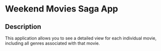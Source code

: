 # Weekend Movies Saga App

## Description

This application allows you to see a detailed view for each individual movie, including all genres associated with that movie.
